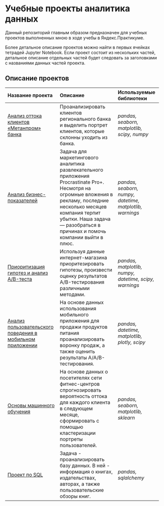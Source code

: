 # Учебные проекты аналитика данных

Данный репозиторий главным образом предназначен для учебных проектов выполненных мною в ходе учебы в Яндекс.Практикуме.

Более детальное описание проектов можно найти в первых ячейках тетрадей Jupyter Notebook. Если проект состоит из нескольких частей, детальное описание отдельных частей будет следовать за заголовками с названиями данных частей проекта.

## Описание проектов

| Название проекта | Описание | Используемые библиотеки | 
| :---------------------- | :---------------------- | :---------------------- |
| [Анализ оттока клиентов «Метанпром» банка](https://github.com/EV780/Educational_projects/blob/main/Анализ%20оттока%20клиентов%20«Метанпром»%20банка.ipynb) | Проанализировать клиентов регионального банка и выделить портрет клиентов, которые склонны уходить из банка. | *pandas, seaborn, matplotlib, scipy, numpy* |
| [Анализ бизнес-показателей](https://github.com/EV780/Educational_projects/blob/main/Анализ%20бизнес-показателей.ipynb) | Задача для маркетингового аналитика развлекательного приложения Procrastinate Pro+. Несмотря на огромные вложения в рекламу, последние несколько месяцев компания терпит убытки. Наша задача — разобраться в причинах и помочь компании выйти в плюс.| *pandas, seaborn, numpy, datetime, matplotlib, warnings* |
| [Приоритизация гипотез и анализ A/B-теста](https://github.com/EV780/Educational_projects/blob/main/Приоритизация%20гипотез%20и%20анализ%20AB-теста.ipynb) | Используя данные интернет-магазина приоритезировать гипотезы, произвести оценку результатов A/B-тестирования различными методами. | *pandas, matplotlib, numpy, datetime, scipy, warnings* |
| [Анализ пользовательского поведения в мобильном приложении](https://github.com/EV780/Educational_projects/blob/main/Анализ%20пользовательского%20поведения%20в%20мобильном%20приложении.ipynb) | На основе данных использования мобильного приложения для продажи продуктов питания проанализировать воронку продаж, а также оценить результаты A/A/B-тестирования. | *pandas, datetime, matplotlib, plotly, scipy* |
| [Основы машинного обучения](https://github.com/EV780/Educational_projects/blob/main/Основы%20машинного%20обучения.ipynb) | На основе данных о посетителях сети фитнес-центров спрогнозировать вероятность оттока для каждого клиента в следующем месяце, сформировать с помощью кластеризации портреты пользователей. | *pandas, seaborn, matplotlib, sklearn* |
| [Проект по SQL](https://github.com/EV780/Educational_projects/blob/main/Проект%20по%20SQL.ipynb) | Задача - проанализировать базу данных. В ней - информация о книгах, издательствах, авторах, а также пользовательские обзоры книг. | *pandas, sqlalchemy* |
